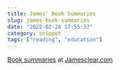 ```yaml
---
title: James' Book Summaries
slug: james-book-summaries
date: "2022-02-28 17:55:37"
category: snippet
tags: ["reading", "education"]
---
```


[Book summaries](https://jamesclear.com/book-summaries) at [Jamesclear.com](https://jamesclear.com)
